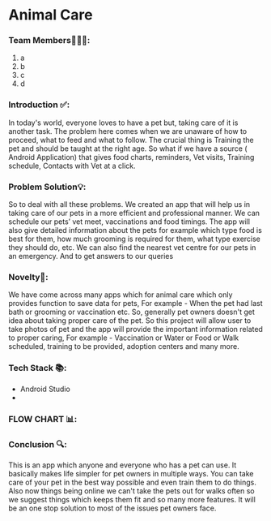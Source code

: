 # Animal Care
### Team Members👨🏻‍💻:
1. a
2. b
3. c
4. d

### Introduction ✅:
<p>
  In today's world, everyone loves to have a pet but, taking care of it is another task. The problem here comes when we are unaware of how to proceed, what to feed and what to follow. The crucial  thing is Training the pet and should be taught at the right age. So what if we have a source ( Android Application) that gives food charts, reminders, Vet visits, Training schedule, Contacts with Vet at a click.
 
</p>

### Problem Solution💡:
<p>
  So to deal with all these problems. We created an app that will help us in taking care of our pets in a more efficient and professional manner. We can schedule our pets’ vet meet, vaccinations and food timings. The app will also give detailed information about the pets for example which type food is best for them, how much grooming is required for them, what type exercise they should do, etc. We can also find the nearest vet centre for our pets in an emergency. And to get answers to our queries
</p>

### Novelty📕:
<p>
  We have come across many apps which for animal care which only provides function to save data for pets, For example - When the pet had last bath or grooming or vaccination etc. So, generally pet owners doesn't get idea about taking proper care of the pet. So this project will allow user to take photos of pet and the app will provide the important information related to proper caring, For example - Vaccination or Water or Food or Walk scheduled, training to be provided, adoption centers and many more.
</p>

### Tech Stack 📚:
- Android Studio
- 

### FLOW CHART 📊:

### Conclusion 🔍:
<p>
  This is an app which anyone and everyone who has a pet can use. It basically makes life simpler for pet owners in multiple ways. You can take care of your pet in the best way possible and even train them to do things. Also now things being online we can't take the pets out for walks often so we suggest things which keeps them fit and so many more features. It will be an one stop solution to most of the issues pet owners face.
</p>
